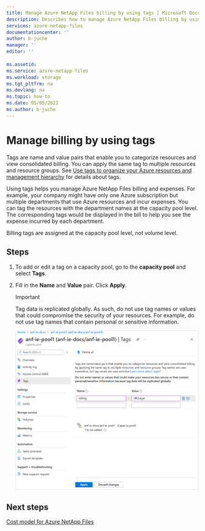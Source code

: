 ```yaml
---
title: Manage Azure NetApp Files billing by using tags | Microsoft Docs
description: Describes how to manage Azure NetApp Files billing by using tags.
services: azure-netapp-files
documentationcenter: ''
author: b-juche
manager: ''
editor: ''

ms.assetid:
ms.service: azure-netapp-files
ms.workload: storage
ms.tgt_pltfrm: na
ms.devlang: na
ms.topic: how-to
ms.date: 05/05/2021
ms.author: b-juche
---
```

# Manage billing by using tags

Tags are name and value pairs that enable you to categorize resources and view consolidated billing. You can apply the same tag to multiple resources and resource groups.  See [Use tags to organize your Azure resources and management hierarchy](../azure-resource-manager/management/tag-resources.md) for details about tags.  

Using tags helps you manage Azure NetApp Files billing and expenses. For example, your company might have only one Azure subscription but multiple departments that use Azure resources and incur expenses. You can tag the resources with the department names at the capacity pool level. The corresponding tags would be displayed in the bill to help you see the expense incurred by each department.   

Billing tags are assigned at the capacity pool level, not volume level.

## Steps

1. To add or edit a tag on a capacity pool, go to the **capacity pool** and select **Tags**.   

2. Fill in the **Name** and **Value** pair.  Click **Apply**.

    > [!IMPORTANT] 
    > Tag data is replicated globally. As such, do not use tag names or values that could compromise the security of your resources. For example, do not use tag names that contain personal or sensitive information. 

      ![Snapshot that shows the Tags window of a capacity pool.](../media/azure-netapp-files/billing-tags-capacity-pool.png)

## Next steps

[Cost model for Azure NetApp Files](azure-netapp-files-cost-model.md) 
